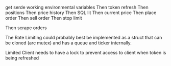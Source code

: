 get serde working
environmental variables
Then token refresh
Then positions
Then price history
Then SQL lit
Then current price
Then place order
Then sell order
Then stop limit

Then scrape orders

The Rate Limiting could probably best be implemented as a struct that can be cloned (arc mutex)
and has a queue and ticker internally.

Limited Client needs to have a lock to prevent access to client when token is being refreshed